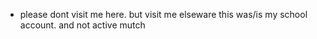 - please dont visit me here. but visit me elseware this was/is my school account. and not active mutch
